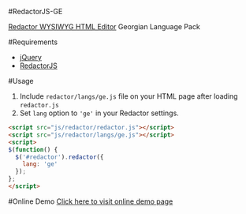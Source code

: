 #RedactorJS-GE

[Redactor WYSIWYG HTML Editor](http://imperavi.com/redactor/) Georgian Language Pack


#Requirements
* [jQuery](http://jquery.com/)
* [RedactorJS](http://imperavi.com/redactor/)


#Usage

1. Include `redactor/langs/ge.js` file on your HTML page after loading `redactor.js` 
2. Set `lang` option to `'ge'` in your Redactor settings.

```html
<script src="js/redactor/redactor.js"></script>
<script src="js/redactor/langs/ge.js"></script>
<script>
$(function() {
  $('#redactor').redactor({
    lang: 'ge'
  });
};
</script>
```

#Online Demo
[Click here to visit online demo page](http://landish.github.io/RedactorJS-GE/)

